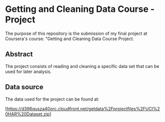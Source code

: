 # Getting and Cleaning Data Course - Project

The purpose of this repository is the submission of my final project at Coursera's course: "Getting and Cleaning Data Course Project.

## Abstract

The project consists of reading and cleaning a specific data set that can be used for later analysis.

## Data source

The data used for the project can be found at: 

[https://d396qusza40orc.cloudfront.net/getdata%2Fprojectfiles%2FUCI%20HAR%20Dataset.zip]
